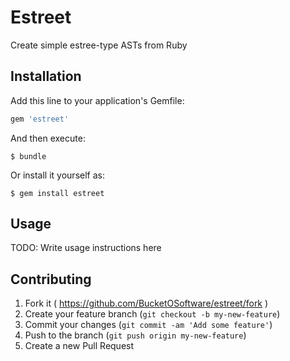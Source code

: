 # Estreet

Create simple estree-type ASTs from Ruby

## Installation

Add this line to your application's Gemfile:

```ruby
gem 'estreet'
```

And then execute:

    $ bundle

Or install it yourself as:

    $ gem install estreet

## Usage

TODO: Write usage instructions here

## Contributing

1. Fork it ( https://github.com/BucketOSoftware/estreet/fork )
2. Create your feature branch (`git checkout -b my-new-feature`)
3. Commit your changes (`git commit -am 'Add some feature'`)
4. Push to the branch (`git push origin my-new-feature`)
5. Create a new Pull Request
